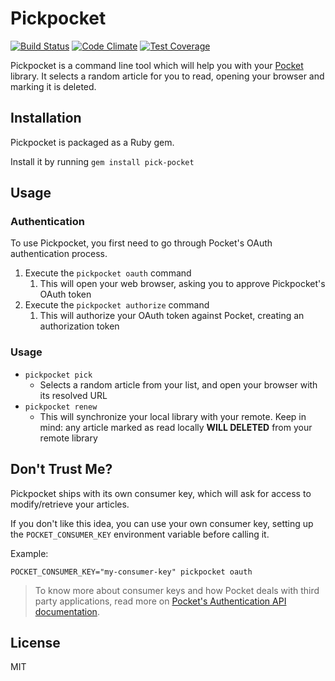 # Pickpocket

[![Build Status](https://travis-ci.org/tiagoamaro/pickpocket.svg?branch=master)](https://travis-ci.org/tiagoamaro/pickpocket)
[![Code Climate](https://codeclimate.com/github/tiagoamaro/pickpocket/badges/gpa.svg)](https://codeclimate.com/github/tiagoamaro/pickpocket)
[![Test Coverage](https://codeclimate.com/github/tiagoamaro/pickpocket/badges/coverage.svg)](https://codeclimate.com/github/tiagoamaro/pickpocket/coverage)

Pickpocket is a command line tool which will help you with your [Pocket](http://getpocket.com/) library. It selects a random article for you to read, opening your browser and marking it is deleted. 

## Installation

Pickpocket is packaged as a Ruby gem.

Install it by running `gem install pick-pocket`

## Usage

### Authentication

To use Pickpocket, you first need to go through Pocket's OAuth authentication process.

1. Execute the `pickpocket oauth` command
    1. This will open your web browser, asking you to approve Pickpocket's OAuth token
2. Execute the `pickpocket authorize` command
    1. This will authorize your OAuth token against Pocket, creating an authorization token
    
### Usage

- `pickpocket pick`
    - Selects a random article from your list, and open your browser with its resolved URL
- `pickpocket renew`
    - This will synchronize your local library with your remote. Keep in mind: any article marked as read locally **WILL DELETED** from your remote library

## Don't Trust Me?

Pickpocket ships with its own consumer key, which will ask for access to modify/retrieve your articles.
 
If you don't like this idea, you can use your own consumer key, setting up the `POCKET_CONSUMER_KEY` environment variable before calling it.

Example:

`POCKET_CONSUMER_KEY="my-consumer-key" pickpocket oauth`
 
> To know more about consumer keys and how Pocket deals with third party applications, read more on [Pocket's Authentication API documentation](https://getpocket.com/developer/docs/authentication). 

## License

MIT
